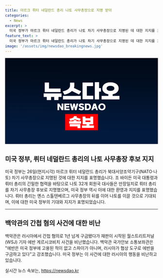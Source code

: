 ```yaml
---
title: 마르크 뤼터 네덜란드 총리 나토 사무총장으로 지명 받아
categories:
  - News
excerpt: >
  미국 정부가 마르크 뤼터 네덜란드 총리가 나토 차기 사무총장으로 지명된 데 대한 지지를 표명했다. 조 바이든 대통령과의 긴밀한 협력을 언급하며 뤼터 총리에 대한 높은 기대를 밝혔고, 나토 32개 회원국 대사들도 차기 사무총장 후보로 뤼터 총리를 지명했다. 뤼터 총리는 옌스 스톨텐베르그의 뒤를 이어 나토를 이끌 것으로 전망되며, 이날에는 러시아에서 구금된 기자 에반 게르시코비치 사건에 대한 비난도 이어졌다.
feature_text: >
  미국 정부가 마르크 뤼터 네덜란드 총리가 나토 차기 사무총장으로 지명된 데 대한 지지를 표명했다. 조 바이든 대통령과의 긴밀한 협력을 언급하며 뤼터 총리에 대한 높은 기대를 밝혔고, 나토 32개 회원국 대사들도 차기 사무총장 후보로 뤼터 총리를 지명했다. 뤼터 총리는 옌스 스톨텐베르그의 뒤를 이어 나토를 이끌 것으로 전망되며, 이날에는 러시아에서 구금된 기자 에반 게르시코비치 사건에 대한 비난도 이어졌다.
image: '/assets/img/newsdao_breakingnews.jpg'
---
```


<p><img src="/assets/img/newsdao_breakingnews.jpg" alt="koreaapp 속보" /></p>

<h2 data-ke-size="size26">미국 정부, 뤼터 네덜란드 총리의 나토 사무총장 후보 지지</h2>

<p data-ke-size="size16">미국 정부는 26일(현지시각) 마르크 뤼터 네덜란드 총리가 북대서양조약기구(NATO·나토) 차기 사무총장으로 지명된 것에 대한 지지를 표명했습니다. 조 바이든 미국 대통령과 뤼터 총리의 긴밀한 협력을 바탕으로 나토 32개 회원국 대사들은 만장일치로 뤼터 총리를 차기 사무총장 후보로 지명했으며, 미국 정부 역시 이에 대한 환영과 지지를 표명했습니다. 뤼터 총리는 옌스 스톨텐베르그 사무총장의 뒤를 이어 나토를 이끌 것으로 기대되며, 이에 대한 미국 정부의 기대와 지지가 표명되었습니다.</p>

<hr>

<h2 data-ke-size="size26">백악관의 간첩 혐의 사건에 대한 비난</h2>

<p data-ke-size="size16">백악관은 러시아에서 간첩 혐의로 1년 넘게 구금됐다가 재판이 시작된 월스트리트저널(WSJ) 기자 에반 게르시코비치 사건을 비난했습니다. 백악관 국가안보 소통보좌관은 "에반은 미국 정부에 고용된 적이 없고 스파이가 아니며, 러시아가 협상 도구로 에반을 구금하고 있다"고 강조했습니다. 미국 정부는 이 사건에 대한 러시아의 행동을 비난하고 있습니다.</p>
실시간 뉴스 속보는, <a href="https://newsdao.kr" rel="dofollow">https://newsdao.kr</a>


